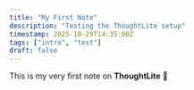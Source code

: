 ```yaml
---
title: "My First Note"
description: "Testing the ThoughtLite setup"
timestamp: 2025-10-29T14:35:00Z
tags: ["intro", "test"]
draft: false
---
```


This is my very first note on **ThoughtLite** 🌿